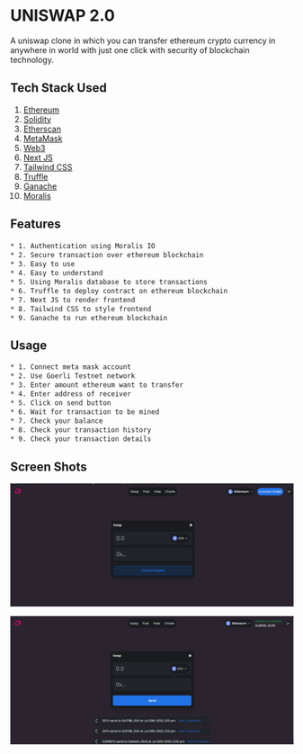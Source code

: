 # UNISWAP 2.0

A uniswap clone in which you can transfer ethereum crypto currency in anywhere in world with just one click with security of blockchain technology.

## Tech Stack Used

1. [Ethereum](https://ethereum.org/)
2. [Solidity](https://solidity.readthedocs.io/)
3. [Etherscan](https://etherscan.io/)
4. [MetaMask](https://metamask.io/)
5. [Web3](https://web3js.readthedocs.io/)
6. [Next JS](https://nextjs.org/)
7. [Tailwind CSS](https://tailwindcss.com/)
8. [Truffle](https://trufflesuite.com/)
9. [Ganache](https://trufflesuite.com/ganache/)
10. [Moralis](https://moralis.io/)

## Features

    * 1. Authentication using Moralis IO
    * 2. Secure transaction over ethereum blockchain
    * 3. Easy to use
    * 4. Easy to understand
    * 5. Using Moralis database to store transactions
    * 6. Truffle to deploy contract on ethereum blockchain
    * 7. Next JS to render frontend
    * 8. Tailwind CSS to style frontend
    * 9. Ganache to run ethereum blockchain

## Usage

    * 1. Connect meta mask account
    * 2. Use Goerli Testnet network
    * 3. Enter amount ethereum want to transfer
    * 4. Enter address of receiver
    * 5. Click on send button
    * 6. Wait for transaction to be mined
    * 7. Check your balance
    * 8. Check your transaction history
    * 9. Check your transaction details

## Screen Shots

![](image_2.png)

![](image.png)
